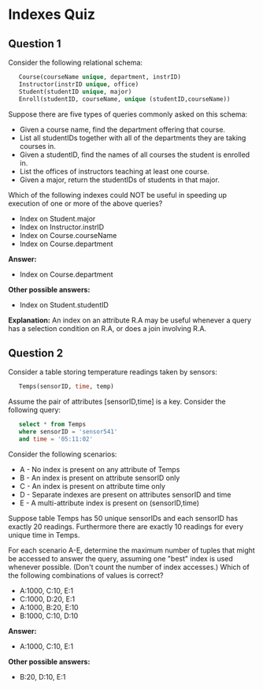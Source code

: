 Indexes Quiz 
=======================

Question 1
--------------------
Consider the following relational schema: 
```SQL
   Course(courseName unique, department, instrID)
   Instructor(instrID unique, office)
   Student(studentID unique, major)
   Enroll(studentID, courseName, unique (studentID,courseName))
```
Suppose there are five types of queries commonly asked on this schema: 
*	Given a course name, find the department offering that course.
*	List all studentIDs together with all of the departments they are taking courses in.
*	Given a studentID, find the names of all courses the student is enrolled in.
*	List the offices of instructors teaching at least one course.
*	Given a major, return the studentIDs of students in that major.

Which of the following indexes could NOT be useful in speeding up execution of one or more of the above queries? 

* Index on Student.major
* Index on Instructor.instrID
* Index on Course.courseName
* Index on Course.department

**Answer:** 
* Index on Course.department

**Other possible answers:**
* Index on Student.studentID

**Explanation:** 
An index on an attribute R.A may be useful whenever a query has a selection condition on R.A, or does a join involving R.A.


Question 2
-------------------
Consider a table storing temperature readings taken by sensors: 
```SQL
   Temps(sensorID, time, temp)
```
Assume the pair of attributes [sensorID,time] is a key. Consider the following query: 
```SQL
   select * from Temps
   where sensorID = 'sensor541'
   and time = '05:11:02'
```
Consider the following scenarios:
* A - No index is present on any attribute of Temps
* B - An index is present on attribute sensorID only
* C - An index is present on attribute time only
* D - Separate indexes are present on attributes sensorID and time
* E - A multi-attribute index is present on (sensorID,time)

Suppose table Temps has 50 unique sensorIDs and each sensorID has exactly 20 readings. Furthermore there are exactly 10 readings for every unique time in Temps.

For each scenario A-E, determine the maximum number of tuples that might be accessed to answer the query, assuming one "best" index is used whenever possible. (Don't count the number of index accesses.) Which of the following combinations of values is correct? 

* A:1000, C:10, E:1
* C:1000, D:20, E:1
* A:1000, B:20, E:10
* B:1000, C:10, D:10

**Answer:** 
* A:1000, C:10, E:1

**Other possible answers:**
* B:20, D:10, E:1